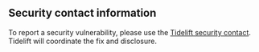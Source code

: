 <!-- angular-html-parser: DO NOT CHANGE @fisker -->
## Security contact information

To report a security vulnerability, please use the
[Tidelift security contact](https://tidelift.com/security).
Tidelift will coordinate the fix and disclosure.
